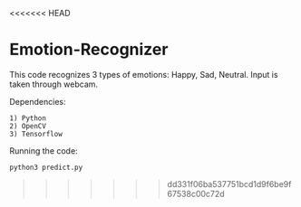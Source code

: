 <<<<<<< HEAD
# Emotion-Recognizer

This code recognizes 3 types of emotions: Happy, Sad, Neutral.
Input is taken through webcam.

Dependencies:

    1) Python
    2) OpenCV
    3) Tensorflow 

Running the code:

    python3 predict.py


>>>>>>> dd331f06ba537751bcd1d9f6be9f67538c00c72d
